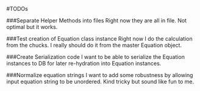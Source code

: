 #TODOs

###Separate Helper Methods into files
Right now they are all in file. Not optimal but it works.

###Test creation of Equation class instance
Right now I do the calculation from the chucks. I really should do it from the master Equation object.

###Create Serialization code
I want to be able to serialize the Equation instances to DB for later re-hydration into Equation instances.

###Normalize equation strings
I want to add some robustness by allowing input equation string to be unordered. Kind tricky but sound like fun to me.

